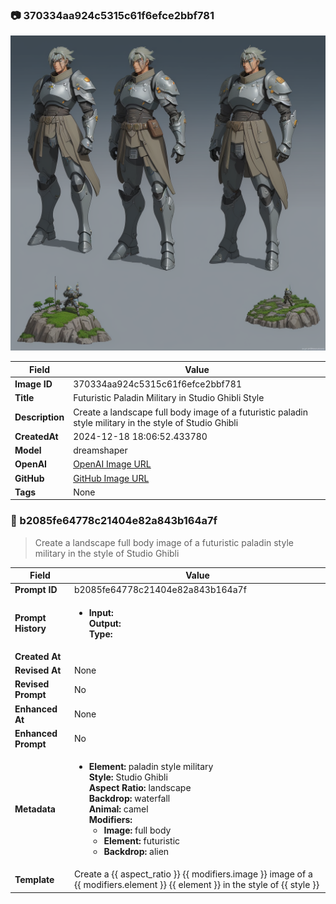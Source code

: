 

### 📷 370334aa924c5315c61f6efce2bbf781 


![data.id](./370334aa924c5315c61f6efce2bbf781.jpg)


| Field          | Value                                                                                                                     |
|----------------|---------------------------------------------------------------------------------------------------------------------------|
| **Image ID**             | 370334aa924c5315c61f6efce2bbf781                                                                                                             |
| **Title**           | Futuristic Paladin Military in Studio Ghibli Style                                                                                                       |
| **Description**           | Create a landscape full body image of a futuristic paladin style military in the style of Studio Ghibli                                                                                                       |
| **CreatedAt**        | 2024-12-18 18:06:52.433780                                                                                                        |
| **Model**        | dreamshaper                                                                                                        |
| **OpenAI**         | [OpenAI Image URL](http://192.168.1.85:8081/generated-images/b641872733258.png)                                                                                |
| **GitHub**         | [GitHub Image URL](https://raw.githubusercontent.com/Caneta-Silva/weeb/refs/heads/main/images/370334aa924c5315c61f6efce2bbf781/370334aa924c5315c61f6efce2bbf781.jpg)                                                                                |
| **Tags**       | None                                                                                                                   |

### 📜 b2085fe64778c21404e82a843b164a7f

> Create a landscape full body image of a futuristic paladin style military in the style of Studio Ghibli

| Field          | Value                                                                                                                                                                      |
|----------------|----------------------------------------------------------------------------------------------------------------------------------------------------------------------------|
| **Prompt ID**  | b2085fe64778c21404e82a843b164a7f                                                                                                                                                            |
| **Prompt History** | <ul><li>**Input:**  <br> **Output:**  <br> **Type:** </li></ul> |
| **Created At** |                                                                                                                                                    |
| **Revised At** | None                                                                                                                                                   |
| **Revised Prompt** | No                                                                                                                                                                      |
| **Enhanced At** | None                                                                                                                                                  |
| **Enhanced Prompt** | No                                                                                                                                                                    |
| **Metadata**   | <ul><li>**Element:** paladin style military <br> **Style:** Studio Ghibli <br> **Aspect Ratio:** landscape <br> **Backdrop:** waterfall <br> **Animal:** camel <br> **Modifiers:**<ul><li>**Image:** full body</li><li>**Element:** futuristic</li><li>**Backdrop:** alien</li></ul></li></ul> |
| **Template**   | Create a {{ aspect_ratio }} {{ modifiers.image }} image of a {{ modifiers.element }} {{ element }} in the style of {{ style }}                                                                                                                                           |


